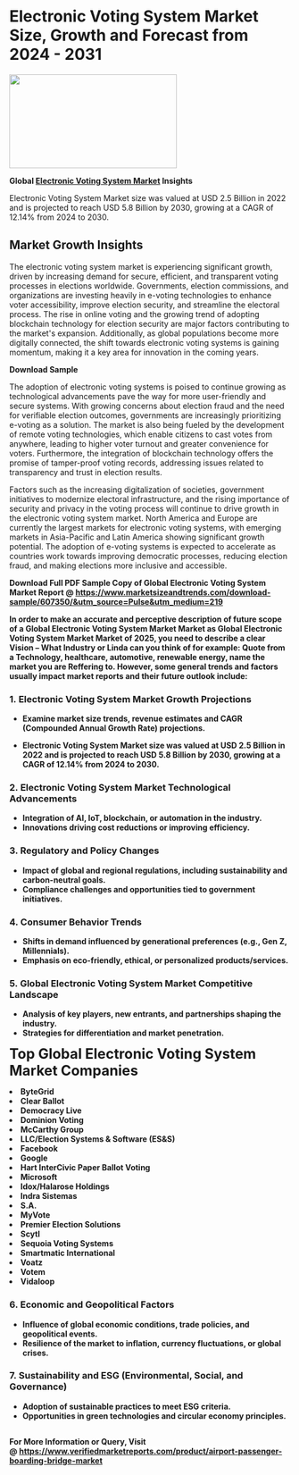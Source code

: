 <H1>Electronic Voting System Market Size, Growth and Forecast from 2024 - 2031</H1><img class="aligncenter size-medium wp-image-584254" src="https://thirdeyenews.in/wp-content/uploads/2024/09/Global-Market-Research-300x168.jpeg" alt="" width="300" height="168" /><p><strong>Global&nbsp;<a href="https://www.marketsizeandtrends.com/download-sample/607350/&amp;utm_source=Pulse&amp;utm_medium=219">Electronic Voting System Market</a> Insights</strong></p><p>Electronic Voting System Market size was valued at USD 2.5 Billion in 2022 and is projected to reach USD 5.8 Billion by 2030, growing at a CAGR of 12.14% from 2024 to 2030.</p><p><h2>Market Growth Insights</h2> <p>The electronic voting system market is experiencing significant growth, driven by increasing demand for secure, efficient, and transparent voting processes in elections worldwide. Governments, election commissions, and organizations are investing heavily in e-voting technologies to enhance voter accessibility, improve election security, and streamline the electoral process. The rise in online voting and the growing trend of adopting blockchain technology for election security are major factors contributing to the market's expansion. Additionally, as global populations become more digitally connected, the shift towards electronic voting systems is gaining momentum, making it a key area for innovation in the coming years.</p> <p><strong>Download Sample</strong></p> <p>The adoption of electronic voting systems is poised to continue growing as technological advancements pave the way for more user-friendly and secure systems. With growing concerns about election fraud and the need for verifiable election outcomes, governments are increasingly prioritizing e-voting as a solution. The market is also being fueled by the development of remote voting technologies, which enable citizens to cast votes from anywhere, leading to higher voter turnout and greater convenience for voters. Furthermore, the integration of blockchain technology offers the promise of tamper-proof voting records, addressing issues related to transparency and trust in election results.</p> <p>Factors such as the increasing digitalization of societies, government initiatives to modernize electoral infrastructure, and the rising importance of security and privacy in the voting process will continue to drive growth in the electronic voting system market. North America and Europe are currently the largest markets for electronic voting systems, with emerging markets in Asia-Pacific and Latin America showing significant growth potential. The adoption of e-voting systems is expected to accelerate as countries work towards improving democratic processes, reducing election fraud, and making elections more inclusive and accessible.</p> <p><strong></p><p><span class=""><strong>Download Full PDF Sample Copy of Global Electronic Voting System Market Report</strong> @ <a href="https://www.marketsizeandtrends.com/download-sample/607350/&amp;utm_source=Pulse&amp;utm_medium=219" target="_blank">https://www.marketsizeandtrends.com/download-sample/607350/&amp;utm_source=Pulse&amp;utm_medium=219</a></span></p><p>In order to make an accurate and perceptive description of future scope of a Global&nbsp;Electronic Voting System Market Market as Global&nbsp;Electronic Voting System Market Market of 2025, you need to describe a clear Vision &ndash; What Industry or Linda can you think of for example: Quote from a Technology, healthcare, automotive, renewable energy, name the market you are Reffering to. However, some general trends and factors usually impact market reports and their future outlook include:</p><h3>1.&nbsp;<strong>Electronic Voting System Market Growth Projections</strong></h3><ul><li>Examine market size trends, revenue estimates and CAGR (Compounded Annual Growth Rate) projections.</li><li><p>Electronic Voting System Market size was valued at USD 2.5 Billion in 2022 and is projected to reach USD 5.8 Billion by 2030, growing at a CAGR of 12.14% from 2024 to 2030.</p></li></ul><h3>2.&nbsp;<strong>Electronic Voting System Market Technological Advancements</strong></h3><ul><li>Integration of AI, IoT, blockchain, or automation in the industry.</li><li>Innovations driving cost reductions or improving efficiency.</li></ul><h3>3.&nbsp;<strong>Regulatory and Policy Changes</strong></h3><ul><li>Impact of global and regional regulations, including sustainability and carbon-neutral goals.</li><li>Compliance challenges and opportunities tied to government initiatives.</li></ul><h3>4.&nbsp;<strong>Consumer Behavior Trends</strong></h3><ul><li>Shifts in demand influenced by generational preferences (e.g., Gen Z, Millennials).</li><li>Emphasis on eco-friendly, ethical, or personalized products/services.</li></ul><h3>5.&nbsp;<strong>Global Electronic Voting System Market Competitive Landscape</strong></h3><ul><li>Analysis of key players, new entrants, and partnerships shaping the industry.</li><li>Strategies for differentiation and market penetration.</li></ul><p data-pm-slice="1 1 []"><span style="color: inherit; font-family: inherit; font-size: 25px;">Top Global Electronic Voting System Market Companies</span></p><div class="" data-test-id=""><p><li>ByteGrid</li><li> Clear Ballot</li><li> Democracy Live</li><li> Dominion Voting</li><li> McCarthy Group</li><li> LLC/Election Systems & Software (ES&S)</li><li> Facebook</li><li> Google</li><li> Hart InterCivic Paper Ballot Voting</li><li> Microsoft</li><li> Idox/Halarose Holdings</li><li> Indra Sistemas</li><li> S.A.</li><li> MyVote</li><li> Premier Election Solutions</li><li> Scytl</li><li> Sequoia Voting Systems</li><li> Smartmatic International</li><li> Voatz</li><li> Votem</li><li> Vidaloop</li></p></div><h3>6.&nbsp;<strong>Economic and Geopolitical Factors</strong></h3><ul><li>Influence of global economic conditions, trade policies, and geopolitical events.</li><li>Resilience of the market to inflation, currency fluctuations, or global crises.</li></ul><h3>7.&nbsp;<strong>Sustainability and ESG (Environmental, Social, and Governance)</strong></h3><ul><li>Adoption of sustainable practices to meet ESG criteria.</li><li>Opportunities in green technologies and circular economy principles.</li></ul><h2><strong style="font-size: 14px;">For More Information or Query, Visit @&nbsp;</strong><a style="background-color: #ffffff; font-size: 14px;" href="https://www.marketsizeandtrends.com/report/electronic-voting-system-market/" target="_blank">https://www.verifiedmarketreports.com/product/airport-passenger-boarding-bridge-market</a></h2>
